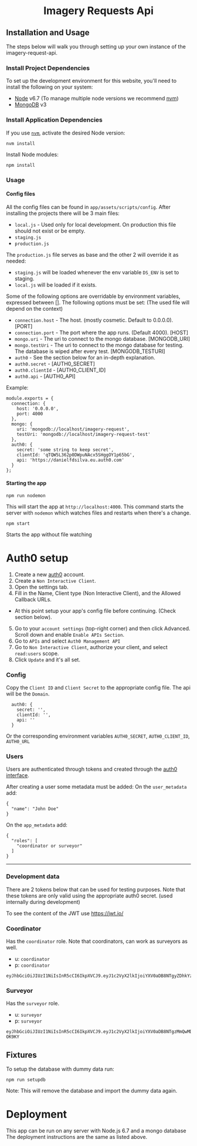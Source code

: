 <h1 align="center">Imagery Requests Api</h1>

## Installation and Usage

The steps below will walk you through setting up your own instance of the imagery-request-api.

### Install Project Dependencies
To set up the development environment for this website, you'll need to install the following on your system:

- [Node](http://nodejs.org/) v6.7 (To manage multiple node versions we recommend [nvm](https://github.com/creationix/nvm))
- [MongoDB](https://www.mongodb.org/) v3

### Install Application Dependencies

If you use [`nvm`](https://github.com/creationix/nvm), activate the desired Node version:

```
nvm install
```

Install Node modules:

```
npm install
```

### Usage

#### Config files
All the config files can be found in `app/assets/scripts/config`.
After installing the projects there will be 3 main files:
  - `local.js` - Used only for local development. On production this file should not exist or be empty.
  - `staging.js`
  - `production.js`

The `production.js` file serves as base and the other 2 will override it as needed:
  - `staging.js` will be loaded whenever the env variable `DS_ENV` is set to staging.
  - `local.js` will be loaded if it exists.

Some of the following options are overridable by environment variables, expressed between [].
The following options must be set: (The used file will depend on the context)
  - `connection.host` - The host. (mostly cosmetic. Default to 0.0.0.0). [PORT]
  - `connection.port` - The port where the app runs. (Default 4000). [HOST]
  - `mongo.uri` - The uri to connect to the mongo database. [MONGODB_URI]
  - `mongo.testUri` - The uri to connect to the mongo database for testing. The database is wiped after every test. [MONGODB_TESTURI]
  - `auth0` - See the section below for an in-depth explanation.
  - `auth0.secret` - [AUTH0_SECRET]
  - `auth0.clientId` - [AUTH0_CLIENT_ID]
  - `auth0.api` - [AUTH0_API]

Example:
``` 
module.exports = {
  connection: {
    host: '0.0.0.0',
    port: 4000
  },
  mongo: {
    uri: 'mongodb://localhost/imagery-request',
    testUri: 'mongodb://localhost/imagery-request-test'
  },
  auth0: {
    secret: 'some string to keep secret',
    clientId: 'qTQW5L362p0DWpuNAcx5SHggOY1p65bG',
    api: 'https://danielfdsilva.eu.auth0.com'
  }
};
```

#### Starting the app
```
npm run nodemon
```
This will start the app at `http://localhost:4000`.
This command starts the server with `nodemon` which watches files and restarts when there's a change.

```
npm start
```
Starts the app without file watching

# Auth0 setup

1. Create a new [auth0](https://auth0.com/) account.
2. Create a `Non Interactive Client`.
3. Open the settings tab.
4. Fill in the Name, Client type (Non Interactive Client), and the Allowed Callback URLs.
  - At this point setup your app's config file before continuing. (Check section below).
5. Go to your `account settings` (top-right corner) and then click Advanced. Scroll down and enable `Enable APIs Section`.
6. Go to `APIs` and select `Auth0 Management API`
7. Go to `Non Interactive Client`, authorize your client, and select `read:users` scope.
8. Click `Update` and it's all set.

### Config

Copy the `Client ID` and `Client Secret` to the appropriate config file. The api will be the `Domain`.

```
  auth0: {
    secret: '',
    clientId: '',
    api: ''
  }
```
Or the corresponding environment variables `AUTH0_SECRET`, `AUTH0_CLIENT_ID`, `AUTH0_URL`

### Users
Users are authenticated through tokens and created through the [auth0 interface](https://manage.auth0.com/#/users).

After creating a user some metadata must be added:
On the `user_metadata` add:
```
{
  "name": "John Doe"
}
```
On the `app_metadata` add:
```
{
  "roles": [
    "coordinator or surveyor"
  ]
}
```

---

### Development data
There are 2 tokens below that can be used for testing purposes. Note that these tokens are only valid using the appropriate auth0 secret. (used internally during development)

To see the content of the JWT use https://jwt.io/

### Coordinator
Has the `coordinator` role. Note that coordinators, can work as surveyors as well.
- u: `coordinator`
- p: `coordinator`

```
eyJhbGciOiJIUzI1NiIsInR5cCI6IkpXVCJ9.eyJ1c2VyX2lkIjoiYXV0aDB8NTgyZDhkYzE3ODgyYjI5NzAyNTNiYjE1Iiwicm9sZXMiOlsiY29vcmRpbmF0b3IiXSwiaWF0IjoxNDc5NzI0OTE5LCJleHAiOjE3OTUzMDA5MTksImF1ZCI6InFUUVc1TDM2MnAwRFdwdU5BY3g1U0hnZ09ZMXA2NWJHIiwiaXNzIjoiaHR0cHM6Ly9kYW5pZWxmZHNpbHZhLmV1LmF1dGgwLmNvbS8iLCJzdWIiOiJhdXRoMHw1ODJkOGRjMTc4ODJiMjk3MDI1M2JiMTUifQ.rY_ykvkYh1WcMBFTmna8RxVdg5Xk40jVtcjuevvcEU8
```

### Surveyor
Has the `surveyor` role.
- u: `surveyor`
- p: `surveyor`

```
eyJhbGciOiJIUzI1NiIsInR5cCI6IkpXVCJ9.eyJ1c2VyX2lkIjoiYXV0aDB8NTgzMmQwMDhkMjM2ZTkwZTI3Mzk0MzdmIiwicm9sZXMiOlsic3VydmV5b3IiXSwiaWF0IjoxNDc5NzI1MzAwLCJleHAiOjE3OTUzMDEzMDAsImF1ZCI6InFUUVc1TDM2MnAwRFdwdU5BY3g1U0hnZ09ZMXA2NWJHIiwiaXNzIjoiaHR0cHM6Ly9kYW5pZWxmZHNpbHZhLmV1LmF1dGgwLmNvbS8iLCJzdWIiOiJhdXRoMHw1ODMyZDAwOGQyMzZlOTBlMjczOTQzN2YifQ.29tNiF2L6HaklYConcZU4sDflb095tI14hD0i-OK9KY
```

## Fixtures
To setup the database with dummy data run:

```
npm run setupdb
```

Note: This will remove the database and import the dummy data again.

# Deployment
This app can be run on any server with Node.js 6.7 and a mongo database
The deployment instructions are the same as listed above.
